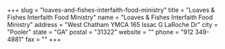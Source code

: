 +++
slug = "loaves-and-fishes-interfaith-food-ministry"
title = "Loaves & Fishes Interfaith Food Ministry"
name = "Loaves & Fishes Interfaith Food Ministry"
address = "West Chatham YMCA 165 Issac G LaRoche Dr"
city = "Pooler"
state = "GA"
postal = "31322"
website = ""
phone = "912 349-4881"
fax = ""
+++
